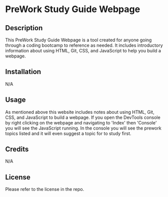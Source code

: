# PreWork Study Guide Webpage

## Description

This PreWork Study Guide Webpage is a tool created for anyone going through a coding bootcamp to reference as needed. It includes introductory information about using HTML, Git, CSS, and JavaScript to help you build a webpage. 

## Installation

N/A

## Usage

As mentioned above this website includes notes about using HTML, Git, CSS, and JavaScript to build a webpage. If you open the DevTools console by right clicking on the webpage and navigating to 'Index' then 'Console' you will see the JavaScript running. In the console you will see the prework topics listed and it will even suggest a topic for to study first. 

## Credits

N/A

## License

Please refer to the license in the repo.
